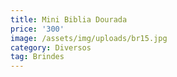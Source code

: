 ```yaml
---
title: Mini Biblia Dourada
price: '300'
image: /assets/img/uploads/br15.jpg
category: Diversos
tag: Brindes
---
```


